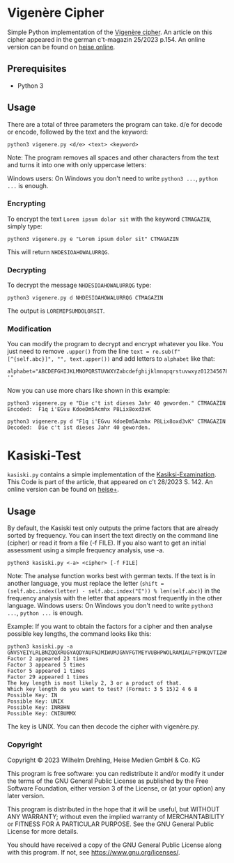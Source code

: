 # Vigenère Cipher

Simple Python implementation of the [Vigenère cipher](https://en.wikipedia.org/wiki/Vigen%C3%A8re_cipher).
An article on this cipher appeared in the german c't-magazin 25/2023 p.154. An online version can be found on [heise online](https://www.heise.de/select/ct/2023/25/2327113243167325005).

## Prerequisites

- Python 3
 
## Usage

There are a total of three parameters the program can take. d/e for decode or encode, followed by the text and the keyword:

```
python3 vigenere.py <d/e> <text> <keyword>
```

Note: The program removes all spaces and other characters from the text and turns it into one with only uppercase letters:

Windows users: On Windows you don't need to write `python3 ...`, `python ...` is enough.

### Encrypting

To encrypt the text `Lorem ipsum dolor sit` with the keyword `CTMAGAZIN`, simply type:

```
python3 vigenere.py e "Lorem ipsum dolor sit" CTMAGAZIN
```

This will return `NHDESIOAHOWALURRQG`.

### Decrypting

To decrypt the message `NHDESIOAHOWALURRQG` type:

```
python3 vigenere.py d NHDESIOAHOWALURRQG CTMAGAZIN
```

The output is `LOREMIPSUMDOLORSIT`.

### Modification

You can modify the program to decrypt and encrypt whatever you like. You just need to remove ```.upper()``` from the line ```text = re.sub(f"[^{self.abc}]", "", text.upper())``` and add letters to ```alphabet``` like that:
```
alphabet="ABCDEFGHIJKLMNOPQRSTUVWXYZabcdefghijklmnopqrstuvwxyz0123456789,. '"
```
Now you can use more chars like shown in this example:
```
python3 vigenere.py e "Die c't ist dieses Jahr 40 geworden." CTMAGAZIN
Encoded:  F1q i'EGvu KdoeDm5Acmhx P8Lix8oxd3vK

python3 vigenere.py d "F1q i'EGvu KdoeDm5Acmhx P8Lix8oxd3vK" CTMAGAZIN
Decoded:  Die c't ist dieses Jahr 40 geworden.
```

# Kasiski-Test

```kasiski.py``` contains a simple implementation of the [Kasiksi-Examination](https://en.wikipedia.org/wiki/Kasiski_examination). This Code is part of the article, that appeared on c't 28/2023 S. 142. An online version can be found on [heise+](https://www.heise.de/hintergrund/Kryptografie-Vigenere-Chiffre-mit-dem-Kasiski-Test-knacken-9532220.html?seite=all).

## Usage

By default, the Kasiski test only outputs the prime factors that are already sorted by frequency. You can insert the text directly on the command line (cipher) or read it from a file (-f FILE). If you also want to get an initial assessment using a simple frequency analysis, use -a.

```
python3 kasiski.py <-a> <cipher> [-f FILE]
```
Note: The analyse function works best with german texts. If the text is in another language, you must replace the letter (```shift = (self.abc.index(letter) - self.abc.index("E")) % len(self.abc)```) in the frequency analysis with the letter that appears most frequently in the other language.
Windows users: On Windows you don't need to write `python3 ...`, `python ...` is enough.

Example: If you want to obtain the factors for a cipher and then analyse possible key lengths, the command looks like this:

```
python3 kasiski.py -a GNVSYEIYLRLBNZQQXRUGYAQDYAUFNJMIWUMJGNVFGTMEYVUBHPWOLRAMIALFYEMKQVTIZHMODRLBHOCZBFBXVRVBCAMYYFWKXRZBWUQCZEMRHQAZBEMFVGLXHAUFNQQBMRVZBVNCLRVFHQMOARELYUVICPPBHNZQ
Factor 2 appeared 23 times
Factor 3 appeared 5 times
Factor 5 appeared 1 times
Factor 29 appeared 1 times
The key length is most likely 2, 3 or a product of that.
Which key length do you want to test? (Format: 3 5 15)2 4 6 8
Possible Key: IN
Possible Key: UNIX
Possible Key: INRBHN
Possible Key: CNIBUMMX
```

The key is UNIX. You can then decode the cipher with vigenère.py. 

### Copyright

Copyright ©️ 2023 Wilhelm Drehling, Heise Medien GmbH & Co. KG

This program is free software: you can redistribute it and/or modify it under the terms of the GNU General Public License as published by the Free Software Foundation, either version 3 of the License, or (at your option) any later version.

This program is distributed in the hope that it will be useful, but WITHOUT ANY WARRANTY; without even the implied warranty of MERCHANTABILITY or FITNESS FOR A PARTICULAR PURPOSE. See the GNU General Public License for more details.

You should have received a copy of the GNU General Public License along with this program. If not, see https://www.gnu.org/licenses/.
